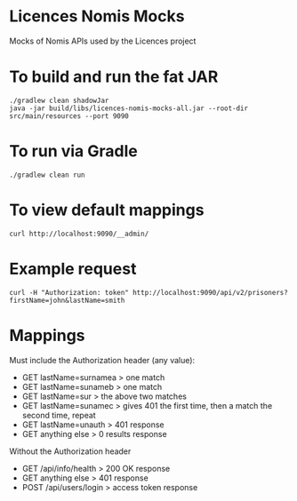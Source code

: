 # Licences Nomis Mocks

Mocks of Nomis APIs used by the Licences project


# To build and run the fat JAR
```
./gradlew clean shadowJar
java -jar build/libs/licences-nomis-mocks-all.jar --root-dir src/main/resources --port 9090
```

# To run via Gradle
```
./gradlew clean run
```

# To view default mappings
```
curl http://localhost:9090/__admin/
```

# Example request
```
curl -H "Authorization: token" http://localhost:9090/api/v2/prisoners?firstName=john&lastName=smith
```


# Mappings

Must include the Authorization header (any value):

* GET lastName=surnamea > one match
* GET lastName=sunameb > one match
* GET lastName=sur > the above two matches
* GET lastName=sunamec > gives 401 the first time, then a match the second time, repeat
* GET lastName=unauth > 401 response
* GET anything else > 0 results response 
 
Without the Authorization header

* GET /api/info/health > 200 OK response
* GET anything else > 401 response
* POST /api/users/login > access token response
